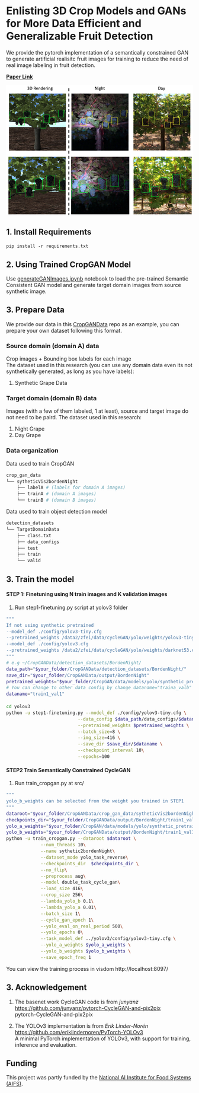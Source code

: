 # Enlisting 3D Crop Models and GANs for More Data Efficient and Generalizable Fruit Detection

We provide the pytorch implementation of a semantically constrained GAN to generate artificial realisitc fruit images for training to reduce the need of real image labeling in fruit detection.

**[Paper Link](https://openaccess.thecvf.com/content/ICCV2021W/CVPPA/papers/Fei_Enlisting_3D_Crop_Models_and_GANs_for_More_Data_Efficient_ICCVW_2021_paper.pdf)**

<img src='imgs/fig-image-transfer-demo.png'>

## **1. Install Requirements**  
```
pip install -r requirements.txt
```
## **2. Using Trained CropGAN Model**
Use [generateGANImages.ipynb](notebook/generateGANImages.ipynb) notebook to load the pre-trained Semantic Consistent GAN model and generate target domain images from source synthetic image.
  
## **3. Prepare Data**

We provide our data in this [CropGANData](https://github.com/plant-ai-biophysics-lab/CropGANData) repo as an example, you can prepare your own dataset following this format. 

### **Source domain (domain A) data**
Crop images + Bounding box labels for each image  
The dataset used in this research (you can use any domain data even its not synthetically generated, as long as you have labels):
1. Synthetic Grape Data

### **Target domain (domain B) data**
Images (with a few of them labeled, 1 at least), source and target image do not need to be paird.
The dataset used in this research:
1. Night Grape
2. Day Grape

### **Data organization**
Data used to train CropGAN
```bash
crop_gan_data
└── sytheticVis2bordenNight
    ├── labelA # (labels for domain A images)
    ├── trainA # (domain A images)
    └── trainB # (domain B images)
```
Data used to train object detection model
```bash
detection_datasets
└── TargetDomainData
    ├── class.txt
    ├── data_configs
    ├── test
    ├── train
    └── valid
```
## **3. Train the model**
#### STEP 1: Finetuning using N train images and K validation images
1. Run step1-finetuning.py script at yolov3 folder  
```bash
"""
If not using synthetic pretrained
--model_def ./config/yolov3-tiny.cfg
--pretrained_weights /data2/zfei/data/cycleGAN/yolo/weights/yolov3-tiny.weights
--model_def ./config/yolov3.cfg
--pretrained_weights /data2/zfei/data/cycleGAN/yolo/weights/darknet53.conv.74
"""
# e.g ~/CropGANData/detection_datasets/BordenNight/
data_path="$your_folder/CropGANData/detection_datasets/BordenNight/"
save_dir="$your_folder/CropGANData/output/BordenNight"
pretrained_weights="$your_folder/CropGAN/data/models/yolo/synthetic_pretrained_yolov3.pth"
# You can change to other data config by change dataname="traina_valb"
dataname="train1_val1"

cd yolov3
python -u step1-finetuning.py --model_def ./config/yolov3-tiny.cfg \
                           --data_config $data_path/data_configs/$dataname/data.data \
                           --pretrained_weights $pretrained_weights \
                           --batch_size=8 \
                           --img_size=416 \
                           --save_dir $save_dir/$dataname \
                           --checkpoint_interval 10\
                           --epochs=100
```
#### STEP2 Train Semantically Constrained CycleGAN

1. Run train_cropgan.py at src/
```bash
"""
yolo_b_weights can be selected from the weight you trained in STEP1
"""
dataroot="$your_folder/CropGANData/crop_gan_data/sytheticVis2bordenNight/"
checkpoints_dir="$your_folder/CropGANData/output/BordenNight/train1_val1/cropgan_checkpoints/"
yolo_a_weights="$your_folder/CropGAN/data/models/yolo/synthetic_pretrained_yolov3.pth"
yolo_b_weights="$your_folder/CropGANData/output/BordenNight/train1_val1/checkpoints/best_mAp_yolov3_ckpt.pth"
python -u train_cropgan.py --dataroot $dataroot \
             --num_threads 10\
             --name sythetic2bordenNight\
             --dataset_mode yolo_task_reverse\
             --checkpoints_dir  $checkpoints_dir \
             --no_flip\
             --preprocess aug\
             --model double_task_cycle_gan\
             --load_size 416\
             --crop_size 256\
             --lambda_yolo_b 0.1\
             --lambda_yolo_a 0.01\
             --batch_size 1\
             --cycle_gan_epoch 1\
             --yolo_eval_on_real_period 500\
             --yolo_epochs 0\
             --task_model_def ../yolov3/config/yolov3-tiny.cfg \
             --yolo_a_weights $yolo_a_weights \
             --yolo_b_weights $yolo_b_weights \
             --save_epoch_freq 1
```
You can view the training process in visdom http://localhost:8097/

## **3. Acknowledgement**

1. The basenet work CycleGAN code is from *junyanz*  
https://github.com/junyanz/pytorch-CycleGAN-and-pix2pix  
pytorch-CycleGAN-and-pix2pix

2. The YOLOv3 implementation is from *Erik Linder-Norén*  
https://github.com/eriklindernoren/PyTorch-YOLOv3  
A minimal PyTorch implementation of YOLOv3, with support for training, inference and evaluation.

## Funding
This project was partly funded by the [National AI Institute for Food Systems (AIFS)](https://aifs.ucdavis.edu).





